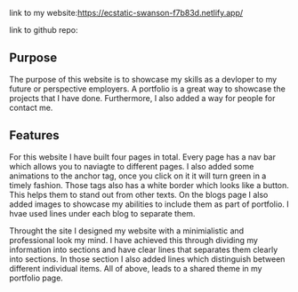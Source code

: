 link to my website:https://ecstatic-swanson-f7b83d.netlify.app/


link to github repo:

## Purpose
The purpose of this website is to showcase my skills as a devloper to my future or perspective employers. A portfolio is a great way to showcase the projects that I have done. Furthermore, I also added a way for people for contact me.


## Features
For this website I have built four pages in total. Every page has a nav bar which allows you to naviagte to different pages. I also added some animations to the anchor tag, once you click on it it will turn green in a timely fashion. Those tags also has a white border which looks like a button. This helps them to stand out from other texts. On the blogs page I also added images to showcase my abilities to include them as part of portfolio. I hvae used lines under each blog to separate them.


Throught the site I designed my website with a minimialistic and professional look my mind. I have achieved this through dividing my information into sections and have clear lines that separates them clearly into sections. In those section I also added lines which distinguish between different individual items. All of above, leads to a shared theme in my portfolio page. 



